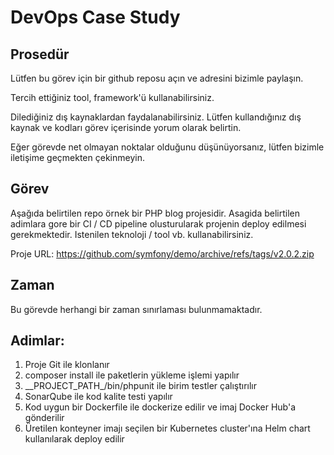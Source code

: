 # DevOps Case Study

## Prosedür

Lütfen bu görev için bir github reposu açın ve adresini bizimle paylaşın.

Tercih ettiğiniz tool, framework'ü kullanabilirsiniz.

Dilediğiniz dış kaynaklardan faydalanabilirsiniz. Lütfen kullandığınız dış kaynak ve kodları görev içerisinde yorum olarak belirtin.

Eğer görevde net olmayan noktalar olduğunu düşünüyorsanız, lütfen bizimle iletişime geçmekten çekinmeyin.

## Görev

Aşağıda belirtilen repo örnek bir PHP blog projesidir. Asagida belirtilen adimlara gore bir CI / CD pipeline olusturularak projenin deploy edilmesi gerekmektedir. Istenilen teknoloji / tool vb. kullanabilirsiniz.

Proje URL: https://github.com/symfony/demo/archive/refs/tags/v2.0.2.zip

## Zaman

Bu görevde herhangi bir zaman sınırlaması bulunmamaktadır.

## Adimlar:

<ol>
<li>Proje Git ile klonlanır</li>
<li>composer install ile paketlerin yükleme işlemi yapılır</li>
<li>__PROJECT_PATH_/bin/phpunit ile birim testler çalıştırılır</li>
<li>SonarQube ile kod kalite testi yapılır</li>
<li>Kod uygun bir Dockerfile ile dockerize edilir ve imaj Docker Hub'a gönderilir</li>
<li>Üretilen konteyner imajı seçilen bir Kubernetes cluster'ına Helm chart kullanılarak deploy edilir</li>
</ol>
